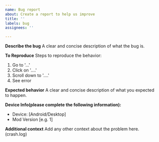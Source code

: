 ```yaml
---
name: Bug report
about: Create a report to help us improve
title: ''
labels: bug
assignees: ''

---
```


**Describe the bug**
A clear and concise description of what the bug is.

**To Reproduce**
Steps to reproduce the behavior:
1. Go to '...'
2. Click on '....'
3. Scroll down to '....'
4. See error

**Expected behavior**
A clear and concise description of what you expected to happen.

**Device Info(please complete the following information):**
 - Device: [Android/Desktop]
 - Mod Version [e.g. 1]

**Additional context**
Add any other context about the problem here.(crash.log)
